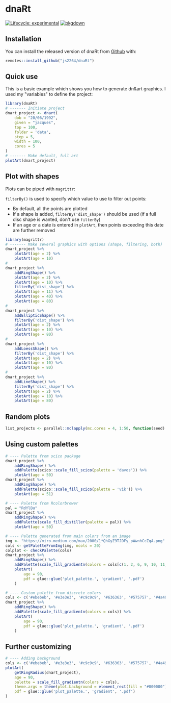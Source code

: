 # dnaRt

<!-- badges: start -->
[![Lifecycle: experimental](https://img.shields.io/badge/lifecycle-experimental-orange.svg)](https://www.tidyverse.org/lifecycle/#experimental)
[![pkgdown](https://github.com/js2264/dnaRt/workflows/pkgdown/badge.svg)](https://github.com/js2264/dnaRt/actions)
<!-- badges: end -->

## Installation

You can install the released version of dnaRt from [Github](https://github.com/js2264/dnaRt) with:

``` r
remotes::install_github("js2264/dnaRt")
```

## Quick use

This is a basic example which shows you how to generate dn&art graphics. 
I used my "variables" to define the project:

```r
library(dnaRt)
# ------- Initiate project
dnart_project <- dnart(
	dob = "20/06/1992", 
	given = "jacques", 
    top = 100, 
	folder = 'data', 
	step = 5, 
	width = 100, 
	cores = 5
)
# ------- Make default, full art
plotArt(dnart_project)
```

## Plot with shapes

Plots can be piped with `magrittr`:

`filterBy()` is used to specify which value to use to filter out points: 
- By default, all the points are plotted
- If a shape is added, `filterBy('dist_shape')` should be used (if a full disc shape is wanted, don't use `filterBy`)
- If an age or a date is entered in `plotArt`, then points exceeding this date are further removed

```r
library(magrittr)
# ------- Make several graphics with options (shape, filtering, both)
dnart_project %>%
	plotArt(age = 2) %>% 
	plotArt(age = 10) 
#
dnart_project %>%
	addRingShape() %>%
	plotArt(age = 2) %>% 
	plotArt(age = 10) %>% 
	filterBy('dist_shape') %>% 
	plotArt(age = 11) %>% 
	plotArt(age = 40) %>%
	plotArt(age = 80) 
#
dnart_project %>%
	addEllipticShape() %>%
	filterBy('dist_shape') %>% 
	plotArt(age = 2) %>% 
	plotArt(age = 10) %>% 
	plotArt(age = 80)
#
dnart_project %>%
	addLoessShape() %>%
	filterBy('dist_shape') %>% 
	plotArt(age = 2) %>% 
	plotArt(age = 10) %>% 
	plotArt(age = 80)
#
dnart_project %>%
	addLineShape() %>%
	filterBy('dist_shape') %>% 
	plotArt(age = 2) %>% 
	plotArt(age = 10) %>% 
	plotArt(age = 80)
```

## Random plots 

```r
list_projects <- parallel::mclapply(mc.cores = 4, 1:50, function(seed) randomProject(seed = seed))
```

## Using custom palettes

```r
# ---- Palette from scico package
dnart_project %>%
	addRingShape() %>% 
	addPalette(scico::scale_fill_scico(palette = 'davos')) %>% 
	plotArt(age = 50)
dnart_project %>%
	addRingShape() %>% 
	addPalette(scico::scale_fill_scico(palette = 'vik')) %>% 
	plotArt(age = 51)

# ---- Palette from Rcolorbrewer
pal = "RdYlBu"
dnart_project %>%
	addRingShape() %>% 
	addPalette(scale_fill_distiller(palette = pal)) %>% 
	plotArt(age = 50)

# ---- Palette generated from main colors from an image
img <- "https://miro.medium.com/max/2000/1*QhGyZ9TJDFy_pWwnhCcZqA.png"
cols <- getPaletteFromImg(img, ncols = 20)
colplot <- checkPalette(cols)
dnart_project %>% 
	addRingShape() %>% 
	addPalette(scale_fill_gradientn(colors = cols[c(1, 2, 6, 9, 10, 11, 12, 15, 16)])) %>% 
	plotArt(
		age = 90, 
		pdf = glue::glue('plot_palette.', 'gradient', '.pdf')
	)

# ---- Custom palette from discrete colors
cols <- c('#ebebeb', '#e3e3e3', '#c9c9c9', '#636363', '#575757', '#4a4949')
dnart_project %>% 
	addRingShape() %>% 
	addPalette(scale_fill_gradientn(colors = cols)) %>% 
	plotArt(
		age = 90, 
		pdf = glue::glue('plot_palette.', 'gradient', '.pdf')
	)
```

## Further customizing

```r
# ---- Adding background
cols <- c('#ebebeb', '#e3e3e3', '#c9c9c9', '#636363', '#575757', '#4a4949')
plotArt(
	getRingRadius(dnart_project), 
	age = 90, 
	palette = scale_fill_gradientn(colors = cols), 
	theme.args = theme(plot.background = element_rect(fill = "#000000")),
	pdf = glue::glue('plot_palette.', 'gradient', '.pdf')
)
```

